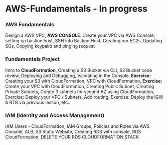 # AWS-Fundamentals - In progress
<h3>AWS Fundamentals</h3>
<p>Design a AWS VPC, <B>AWS CONSOLE</B>: Create your VPC via AWS Console, setting up bastion host, SSH into Bastion Host, Creating our EC2s, Updating SGs, Copying keypairs and pinging request</p>
<h3>Fundamentals Project</h3>
<p>Intro to <b>CloudFormation</b>, Creating a S3 Bucket via CLI, S3 Bucket code review, Deploying and Debugging, Validating in the Console, <b>Exercise:</b> Creating your S3 with CloudFormation, VPC with CloudFormation, <b>Exercise:</b> Create your VPC with CloudFormation, Creating Public Subnet, Creating Private Subnets, Create 3 subnets for second AZ using CloudFormation, Exercise: Deploy your VPC / Subnets, Add routing, Exercise: Deploy the IGW & RTB via previous lesson, etc..</p>
<h3>IAM (Identity and Access Management)</h3>
<p>IAM Users - CloudFormation, IAM Groups, Policies and Roles via AWS Console, ALB, S3 Static Website, Creating RDS with console, RDS CloudFormation, DELETE YOUR RDS CLOUDFORMATION STACK</p>
